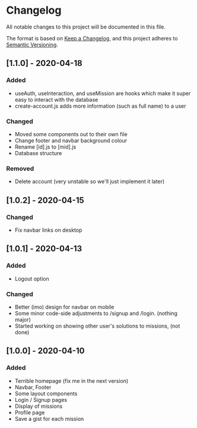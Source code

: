# Changelog
All notable changes to this project will be documented in this file.

The format is based on [Keep a Changelog](https://keepachangelog.com/en/1.0.0/),
and this project adheres to [Semantic Versioning](https://semver.org/spec/v2.0.0.html).

## [1.1.0] - 2020-04-18
### Added
- useAuth, useInteraction, and useMission are hooks which make it super easy to interact with the database
- create-account.js adds more information (such as full name) to a user
### Changed
- Moved some components out to their own file
- Change footer and navbar background colour
- Rename \[id\].js to \[mid\].js
- Database structure
### Removed
- Delete account (very unstable so we'll just implement it later)

## [1.0.2] - 2020-04-15
### Changed
- Fix navbar links on desktop

## [1.0.1] - 2020-04-13
### Added
- Logout option
### Changed
- Better (imo) design for navbar on mobile
- Some minor code-side adjustments to /signup and /login. (nothing major)
- Started working on showing other user's solutions to missions, (not done)

## [1.0.0] - 2020-04-10
### Added
- Terrible homepage (fix me in the next version)
- Navbar, Footer
- Some layout components
- Login / Signup pages
- Display of missions
- Profile page
- Save a gist for each mission